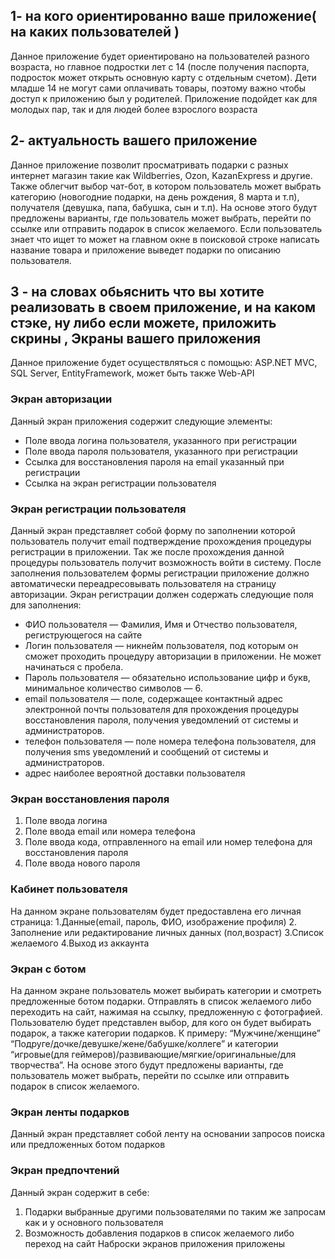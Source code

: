 ## 1- на кого ориентированно ваше приложение( на каких пользователей )
Данное приложение будет ориентировано на пользователей разного возраста, но главное подростки лет с 14 (после получения паспорта, подросток может открыть основную карту с отдельным счетом). Дети младше 14 не могут сами оплачивать товары, поэтому важно чтобы доступ к приложению был у родителей. Приложение подойдет как для молодых пар, так и для людей более взрослого возраста

## 2- актуальность вашего приложение
Данное приложение позволит просматривать подарки с разных интернет магазин такие как Wildberries, Ozon, KazanExpress и другие. Также облегчит выбор чат-бот, в котором пользователь может выбрать категорию (новогодние подарки, на день рождения, 8 марта и т.п), получателя (девушка, папа, бабушка, сын и т.п). На основе этого будут предложены варианты, где пользователь может выбрать, перейти по ссылке или отправить подарок в список желаемого. Если пользователь знает что ищет то может на главном окне в поисковой строке написать название товара и приложение выведет подарки по описанию пользователя.

## 3 - на словах обьяснить что вы хотите реализовать в своем приложение, и на каком стэке, ну либо если можете, приложить скрины , Экраны вашего приложения
Данное приложение будет осуществляться с помощью: ASP.NET MVC, SQL Server, EntityFramework, может быть также Web-API
### Экран авторизации
Данный экран приложения содержит следующие элементы: 
  - Поле ввода логина пользователя, указанного при регистрации 
  - Поле ввода пароля пользователя, указанного при регистрации 
  - Ссылка для восстановления пароля на email указанный при регистрации 
  - Ссылка на экран регистрации пользователя
### Экран регистрации пользователя
Данный экран представляет собой форму по заполнении которой пользователь получит email подтверждение прохождения процедуры регистрации в приложении. Так же после прохождения данной процедуры пользователь получит возможность войти в систему. После заполнения пользователем формы регистрации приложение должно автоматически переадресовывать пользователя на страницу авторизации. 
Экран регистрации должен содержать следующие поля для заполнения: 
  - ФИО пользователя — Фамилия, Имя и Отчество пользователя, региструющегося на сайте 
  - Логин пользователя — никнейм пользователя, под которым он сможет проходить процедуру авторизации в приложении. Не может начинаться с пробела. 
  - Пароль пользователя — обязательно использование цифр и букв, минимальное количество символов — 6. 
  - email пользователя — поле, содержащее контактный адрес электронной почты пользователя для прохождения процедуры восстановления пароля, получения уведомлений от системы и администраторов. 
  - телефон пользователя — поле номера телефона пользователя, для получения sms уведомлений и сообщений от системы и администраторов. 
  - адрес наиболее вероятной доставки пользователя
### Экран восстановления пароля
  1.	Поле ввода логина
  2.	Поле ввода email или номера телефона
  3.	Поле ввода кода, отправленного на email или номер телефона для восстановления пароля
  4.	Поле ввода нового пароля
### Кабинет пользователя
На данном экране пользователям будет предоставлена его личная страница:
    1.Данные(email, пароль, ФИО, изображение профиля)
    2. Заполнение или редактирование личных данных (пол,возраст)
    3.Список желаемого
    4.Выход из аккаунта
### Экран с ботом
На данном экране пользователь может выбирать категории и смотреть предложенные ботом подарки. Отправлять в список желаемого либо переходить на сайт, нажимая на ссылку, предложенную с фотографией. Пользователю будет представлен выбор, для кого он будет выбирать подарок, а также категории подарков. К примеру: “Мужчине/женщине” “Подруге/дочке/девушке/жене/бабушке/коллеге” и категории “игровые(для геймеров)/развивающие/мягкие/оригинальные/для творчества”. На основе этого будут предложены варианты, где пользователь может выбрать, перейти по ссылке или отправить подарок в список желаемого.
### Экран ленты подарков
Данный экран представляет собой ленту на основании запросов поиска или предложенных ботом подарков
### Экран предпочтений
Данный экран содержит в себе:
  1.	Подарки выбранные другими пользователями по таким же запросам как и у основного пользователя
  2.	Возможность добавления подарков в список желаемого либо переход на сайт
Наброски экранов приложения приложены

